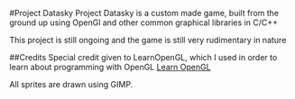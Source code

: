 #Project Datasky
Project Datasky is a custom made game, built from the ground up using OpenGl and other common graphical libraries in C/C++

This project is still ongoing and the game is still very rudimentary in nature

##Credits
Special credit given to LearnOpenGL, which I used in order to learn about programming with OpenGL
[Learn OpenGL](https://learnopengl.com/)

All sprites are drawn using GIMP.